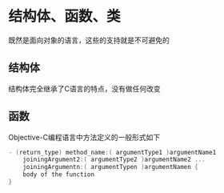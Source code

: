 #  结构体、函数、类

既然是面向对象的语言，这些的支持就是不可避免的

## 结构体

结构体完全继承了C语言的特点，没有做任何改变

## 函数

Objective-C编程语言中方法定义的一般形式如下

```objective-c
- (return_type) method_name:( argumentType1 )argumentName1 
    joiningArgument2:( argumentType2 )argumentName2 ... 
    joiningArgumentn:( argumentTypen )argumentNamen {
    body of the function
}
```
